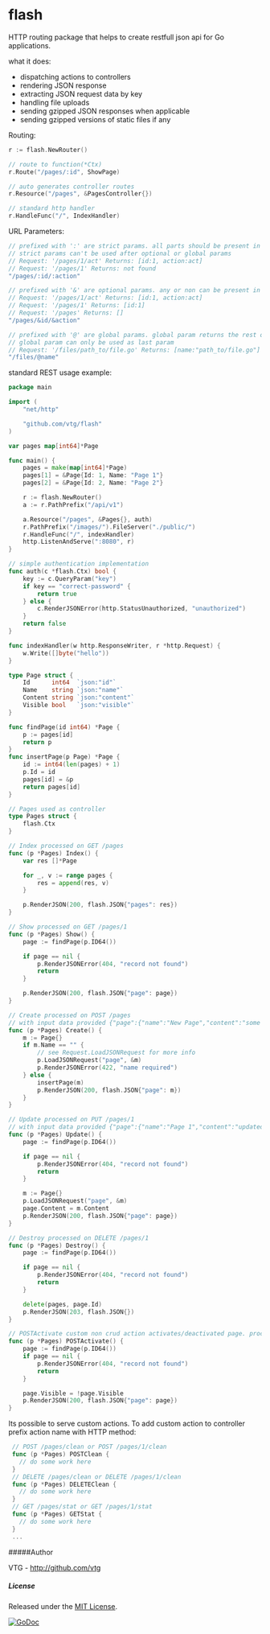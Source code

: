 flash
====
HTTP routing package that helps to create restfull json api for Go applications.

what it does:

 - dispatching actions to controllers
 - rendering JSON response
 - extracting JSON request data by key
 - handling file uploads
 - sending gzipped JSON responses when applicable
 - sending gzipped versions of static files if any

Routing:
```go
r := flash.NewRouter()

// route to function(*Ctx)
r.Route("/pages/:id", ShowPage)

// auto generates controller routes
r.Resource("/pages", &PagesController{})

// standard http handler
r.HandleFunc("/", IndexHandler)
```

URL Parameters:
```go
// prefixed with ':' are strict params. all parts should be present in request
// strict params can't be used after optional or global params
// Request: '/pages/1/act' Returns: [id:1, action:act]
// Request: '/pages/1' Returns: not found
"/pages/:id/:action"

// prefixed with '&' are optional params. any or non can be present in request
// Request: '/pages/1/act' Returns: [id:1, action:act]
// Request: '/pages/1' Returns: [id:1]
// Request: '/pages' Returns: []
"/pages/&id/&action"

// prefixed with '@' are global params. global param returns the rest of request
// global param can only be used as last param
// Request: '/files/path_to/file.go' Returns: [name:"path_to/file.go"]
"/files/@name"
```


standard REST usage example:

```go
package main

import (
	"net/http"

	"github.com/vtg/flash"
)

var pages map[int64]*Page

func main() {
	pages = make(map[int64]*Page)
	pages[1] = &Page{Id: 1, Name: "Page 1"}
	pages[2] = &Page{Id: 2, Name: "Page 2"}

	r := flash.NewRouter()
	a := r.PathPrefix("/api/v1")

	a.Resource("/pages", &Pages{}, auth)
	r.PathPrefix("/images/").FileServer("./public/")
	r.HandleFunc("/", indexHandler)
	http.ListenAndServe(":8080", r)
}

// simple authentication implementation
func auth(c *flash.Ctx) bool {
	key := c.QueryParam("key")
	if key == "correct-password" {
		return true
	} else {
		c.RenderJSONError(http.StatusUnauthorized, "unauthorized")
	}
	return false
}

func indexHandler(w http.ResponseWriter, r *http.Request) {
	w.Write([]byte("hello"))
}

type Page struct {
	Id      int64  `json:"id"`
	Name    string `json:"name"`
	Content string `json:"content"`
	Visible bool   `json:"visible"`
}

func findPage(id int64) *Page {
	p := pages[id]
	return p
}
func insertPage(p Page) *Page {
	id := int64(len(pages) + 1)
	p.Id = id
	pages[id] = &p
	return pages[id]
}

// Pages used as controller
type Pages struct {
	flash.Ctx
}

// Index processed on GET /pages
func (p *Pages) Index() {
	var res []*Page

	for _, v := range pages {
		res = append(res, v)
	}

	p.RenderJSON(200, flash.JSON{"pages": res})
}

// Show processed on GET /pages/1
func (p *Pages) Show() {
	page := findPage(p.ID64())

	if page == nil {
		p.RenderJSONError(404, "record not found")
		return
	}

	p.RenderJSON(200, flash.JSON{"page": page})
}

// Create processed on POST /pages
// with input data provided {"page":{"name":"New Page","content":"some content"}}
func (p *Pages) Create() {
	m := Page{}
	if m.Name == "" {
		// see Request.LoadJSONRequest for more info
		p.LoadJSONRequest("page", &m)
		p.RenderJSONError(422, "name required")
	} else {
		insertPage(m)
		p.RenderJSON(200, flash.JSON{"page": m})
	}
}

// Update processed on PUT /pages/1
// with input data provided {"page":{"name":"Page 1","content":"updated content"}}
func (p *Pages) Update() {
	page := findPage(p.ID64())

	if page == nil {
		p.RenderJSONError(404, "record not found")
		return
	}

	m := Page{}
	p.LoadJSONRequest("page", &m)
	page.Content = m.Content
	p.RenderJSON(200, flash.JSON{"page": page})
}

// Destroy processed on DELETE /pages/1
func (p *Pages) Destroy() {
	page := findPage(p.ID64())

	if page == nil {
		p.RenderJSONError(404, "record not found")
		return
	}

	delete(pages, page.Id)
	p.RenderJSON(203, flash.JSON{})
}

// POSTActivate custom non crud action activates/deactivated page. processed on POST /pages/1/activate
func (p *Pages) POSTActivate() {
	page := findPage(p.ID64())
	if page == nil {
		p.RenderJSONError(404, "record not found")
		return
	}

	page.Visible = !page.Visible
	p.RenderJSON(200, flash.JSON{"page": page})
}
```

Its possible to serve custom actions.
To add custom action to controller prefix action name with HTTP method:

```go
 // POST /pages/clean or POST /pages/1/clean
 func (p *Pages) POSTClean {
   // do some work here
 }
 // DELETE /pages/clean or DELETE /pages/1/clean
 func (p *Pages) DELETEClean {
   // do some work here
 }
 // GET /pages/stat or GET /pages/1/stat
 func (p *Pages) GETStat {
   // do some work here
 }
 ...
```

#####Author

VTG - http://github.com/vtg

##### License

Released under the [MIT License](http://www.opensource.org/licenses/MIT).

[![GoDoc](https://godoc.org/github.com/vtg/flash?status.png)](http://godoc.org/github.com/vtg/flash)

